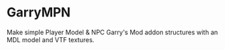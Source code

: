 # GarryMPN
Make simple Player Model & NPC Garry's Mod addon structures with an MDL model and VTF textures.
